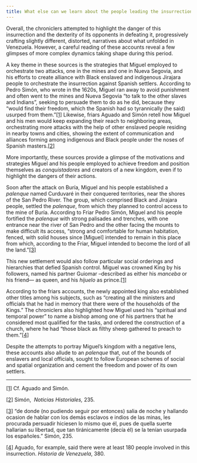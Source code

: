 ```yaml
---
title: What else can we learn about the people leading the insurrection?
---
```


Overall, the chroniclers attempted to highlight the danger of this insurrection and the dexterity of its opponents in defeating it, progressively crafting slightly different, distorted, narratives about what unfolded in Venezuela. However, a careful reading of these accounts reveal a few glimpses of more complex dynamics taking shape during this period.

A key theme in these sources is the strategies that Miguel employed to orchestrate two attacks, one in the mines and one in Nueva Segovia, and his efforts to create alliance with Black enslaved and indigenous Jirajara people to orchestrate the insurrection against Spanish settlers. According to Pedro Simón, who wrote in the 1620s, Miguel ran away to avoid punishment and often went to the mines and Nueva Segovia “to talk to the other slaves and Indians”, seeking to persuade them to do as he did, because they “would find their freedom, which the Spanish had so tyrannically (he said) usurped from them.”[[1]](#_ftn1) Likewise, friars Aguado and Simón retell how Miguel and his men would keep expanding their reach to neighboring areas, orchestrating more attacks with the help of other enslaved people residing in nearby towns and cities, showing the extent of communication and alliances forming among indigenous and Black people under the noses of Spanish masters.[[2]](#_ftn2)

More importantly, these sources provide a glimpse of the motivations and strategies Miguel and his people employed to achieve freedom and position themselves as _conquistadores_ and creators of a new kingdom, even if to highlight the dangers of their actions.

Soon after the attack on Buría, Miguel and his people established a _palenque_ named Curduvaré in their conquered territories, near the shores of the San Pedro River. The group, which comprised Black and Jirajara people, settled the _palenque_, from which they planned to control access to the mine of Buría. According to Friar Pedro Simón, Miguel and his people fortified the _palenque_ with strong palisades and trenches, with one entrance near the river of San Pedro and the other facing the mounts to make difficult its access, “strong and comfortable for human habitation, fenced, with solid houses since [Miguel] intended to remain in this place from which, according to the Friar, Miguel intended to become the lord of all the land.”[[3]](#_ftn3) 

This new settlement would also follow particular social orderings and hierarchies that defied Spanish control. Miguel was crowned King by his followers, named his partner Guiomar –described as either his _manceba_ or his friend— as queen, and his _hijuelo_ as prince.[[1]](#_ftn1) 

According to the friars accounts, the newly appointed king also established other titles among his subjects, such as “creating all the ministers and officials that he had in memory that there were of the households of the Kings.” The chroniclers also highlighted how Miguel used his “spiritual and temporal power” to name a bishop among one of his partners that he considered most qualified for the tasks, and ordered the construction of a church, where he had “those black as filthy sheep gathered to preach to them.”[[4]](#_ftn4) 

Despite the attempts to portray Miguel’s kingdom with a negative lens, these accounts also allude to an _palenque_ that, out of the bounds of enslavers and local officials, sought to follow European schemes of social and spatial organization and cement the freedom and power of its own settlers.

  

---

[[1]](#_ftnref1) Cf. Aguado and Simón.

[[2]](#_ftnref2) Simón,  _Noticias Historiales,_ 235.

[[3]](#_ftnref1) “de donde (no pudiendo seguir por entonces) salia de noche y hallando ocasion de hablar con los demás esclavos e indios de las minas, les procurada persuadir hiciesen lo mismo que él, pues de quella suerte hallarian su libertad, que tan tiránicamente (decía él) se la tenían usurpada los españoles.” Simón, 235.  

[[4]](#_ftnref2) Aguado, for example, said there were at least 180 people involved in this insurrection. _Historia de Venezuela_, 380.


